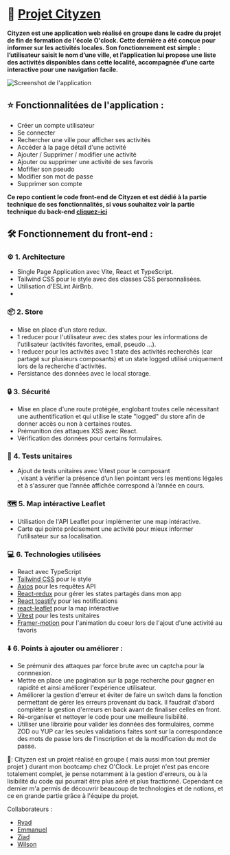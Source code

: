 # 🌟 [Projet Cityzen](https://cityzen.up.railway.app/)

**Cityzen est une application web réalisé en groupe dans le cadre du projet de fin de formation de l'école O'clock. Cette dernière a été conçue pour informer sur les activités locales. Son fonctionnement est simple : l’utilisateur saisit le nom d’une ville, et l’application lui propose une liste des activités disponibles dans cette localité, accompagnée d’une carte interactive pour une navigation facile.**


![Screenshot de l'application](/public/screenshot-home.png)

## ⭐ Fonctionnalitées de l'application :

- Créer un compte utilisateur
- Se connecter
- Rechercher une ville pour afficher ses activités
- Accéder à la page détail d'une activité
- Ajouter / Supprimer / modifier une activité
- Ajouter ou supprimer une activité de ses favoris
- Mofifier son pseudo
- Modifier son mot de passe
- Supprimer son compte

**Ce repo contient le code front-end de Cityzen et est dédié à la partie technique de ses fonctionnalités, si vous souhaitez voir la partie technique du back-end [cliquez-ici](https://github.com/PeterLeSouchu/Cityzen-back)**

## 🛠️ Fonctionnement du front-end :

### ⚙️ 1. Architecture

- Single Page Application avec Vite, React et TypeScript.
- Tailwind CSS pour le style avec des classes CSS personnalisées.
- Utilisation d'ESLint AirBnb.
-

### 📦 2. Store

- Mise en place d'un store redux.
- 1 reducer pour l'utilisateur avec des states pour les informations de l'utilisateur (activités favorites, email, pseudo ...).
- 1 reducer pour les activités avec 1 state des activités recherchés (car partagé sur plusieurs composants) et un state logged utilisé uniquement lors de la recherche d'activités.
- Persistance des données avec le local storage.

### 🔒 3. Sécurité

- Mise en place d'une route protégée, englobant toutes celle nécessitant une authentification et qui utilise le state "logged" du store afin de donner accès ou non à certaines routes.
- Prémunition des attaques XSS avec React.
- Vérification des données pour certains formulaires.

### 🧪 4. Tests unitaires

- Ajout de tests unitaires avec Vitest pour le composant <Footer/>, visant à vérifier la présence d’un lien pointant vers les mentions légales et à s'assurer que l’année affichée correspond à l’année en cours.

### 🗺️ 5. Map intéractive Leaflet

- Utilisation de l'API Leaflet pour implémenter une map intéractive.
- Carte qui pointe précisement une activité pour mieux informer l'utilisateur sur sa localisation.

### 💻 6. Technologies utilisées

- React avec TypeScript
- [Tailwind CSS](https://tailwindcss.com/) pour le style
- [Axios](https://www.npmjs.com/package/axios) pour les requêtes API
- [React-redux](https://react-redux.js.org/) pour gérer les states partagés dans mon app
- [React toastify](https://www.npmjs.com/package/react-toastify) pour les notifications
- [react-leaflet](https://react-leaflet.js.org/) pour la map intéractive
- [Vitest](https://vitest.dev/) pour les tests unitaires
- [Framer-motion](https://motion.dev/) pour l'animation du coeur lors de l'ajout d'une activité au favoris

### ⬇️ 6. Points à ajouter ou améliorer :

- Se prémunir des attaques par force brute avec un captcha pour la connnexion.
- Mettre en place une pagination sur la page recherche pour gagner en rapidité et ainsi améliorer l'expérience utilisateur.
- Améliorer la gestion d'erreur et éviter de faire un switch dans la fonction permettant de gérer les erreurs provenant du back. Il faudrait d'abord compléter la gestion d'erreurs en back avant de finaliser celles en front.
- Ré-organiser et nettoyer le code pour une meilleure lisibilité.
- Utiliser une librairie pour valider les données des formulaires, comme ZOD ou YUP car les seules validations faites sont sur la correspondance des mots de passe lors de l'inscription et de la modification du mot de passe.

🚨: Cityzen est un projet réalisé en groupe ( mais aussi mon tout premier projet ) durant mon bootcamp chez O'Clock. Le projet n'est pas encore totalement complet, je pense notamment à la gestion d'erreurs, ou à la lisibilité du code qui pourrait être plus aéré et plus fractionné. Cependant ce dernier m'a permis de découvrir beaucoup de technologies et de notions, et ce en grande partie grâce à l'équipe du projet.

Collaborateurs :

- [Ryad](https://github.com/RyadC)
- [Emmanuel](https://github.com/CHARLESEmmanuel-25)
- [Ziad](https://github.com/ziadelidrissi)
- [Wilson](https://github.com/SemedoWilson)
